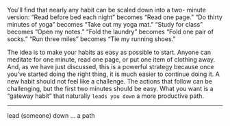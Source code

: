 You’ll find that nearly any habit can be scaled down into a two-
minute version:
“Read before bed each night” becomes “Read one page.”
“Do thirty minutes of yoga” becomes “Take out my yoga mat.”
“Study for class” becomes “Open my notes.”
“Fold the laundry” becomes “Fold one pair of socks.”
“Run three miles” becomes “Tie my running shoes.”

The idea is to make your habits as easy as possible to start. Anyone
can meditate for one minute, read one page, or put one item of
clothing away. And, as we have just discussed, this is a powerful
strategy because once you’ve started doing the right thing, it is much
easier to continue doing it. A new habit should not feel like a
challenge. The actions that follow can be challenging, but the first two
minutes should be easy. What you want is a “gateway habit” that
naturally `leads you down` a more productive path.

---
lead (someone) down ... a path